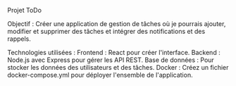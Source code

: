 Projet ToDo

Objectif : Créer une application de gestion de tâches où je pourrais ajouter, modifier et supprimer des tâches et intégrer des notifications et des rappels.

Technologies utilisées :
Frontend : React pour créer l'interface.
Backend : Node.js avec Express pour gérer les API REST.
Base de données : Pour stocker les données des utilisateurs et des tâches.
Docker : Créez un fichier docker-compose.yml pour déployer l'ensemble de l'application.
